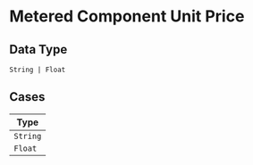 
# Metered Component Unit Price

## Data Type

`String | Float`

## Cases

| Type |
|  --- |
| `String` |
| `Float` |

